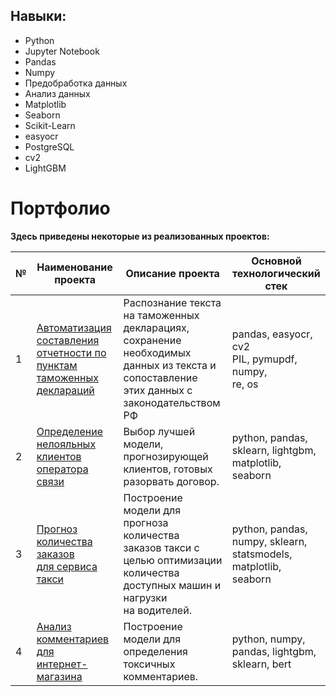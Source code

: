 

## Навыки:

- Python
- Jupyter Notebook
- Pandas
- Numpy
- Предобработка данных
- Анализ данных
- Matplotlib
- Seaborn
- Scikit-Learn
- easyocr
- PostgreSQL
- cv2
- LightGBM

# Портфолио

**Здесь приведены некоторые из реализованных проектов:**

|№|Наименование проекта|Описание проекта|Основной<br>технологический<br>стек|
|-|--------------------|----------------|--------------------|
|1|[Автоматизация составления<br>отчетности по пунктам<br>таможенных деклараций](https://github.com/Xellos-00/Portfolio/tree/main/Распознание_данных_деклараций)|Распознание текста на таможенных<br>декларациях, сохранение необходимых<br>данных из текста и сопоставление<br>этих данных с законодательством РФ|pandas, easyocr, cv2<br>PIL, pymupdf, numpy,<br> re, os|
|2|[Определение нелояльных<br>клиентов оператора связи](https://github.com/Xellos-00/Portfolio/tree/main/Определение%20нелояльных%20клиентов)|Выбор лучшей модели, прогнозирующей<br> клиентов, готовых разорвать договор.|python, pandas,<br>sklearn, lightgbm,<br>matplotlib, seaborn|
|3|[Прогноз количества заказов<br>для сервиса такси](https://github.com/Xellos-00/Portfolio/tree/main/Прогноз%20количества%20заказов%20такси)|Построение модели для прогноза количества<br>заказов такси с целью оптимизации<br>количества доступных машин и нагрузки<br>на водителей.|python, pandas,<br>numpy, sklearn,<br> statsmodels, matplotlib,<br>seaborn|
|4|[Анализ комментариев для<br>интернет-магазина](https://github.com/Xellos-00/Portfolio/tree/main/Определение%20токсичных%20комментариев)|Построение модели для определения токсичных<br>комментариев.|python, numpy,<br>pandas, lightgbm,<br>sklearn, bert|


<!--
**Xellos-00/Xellos-00** is a ✨ _special_ ✨ repository because its `README.md` (this file) appears on your GitHub profile.
